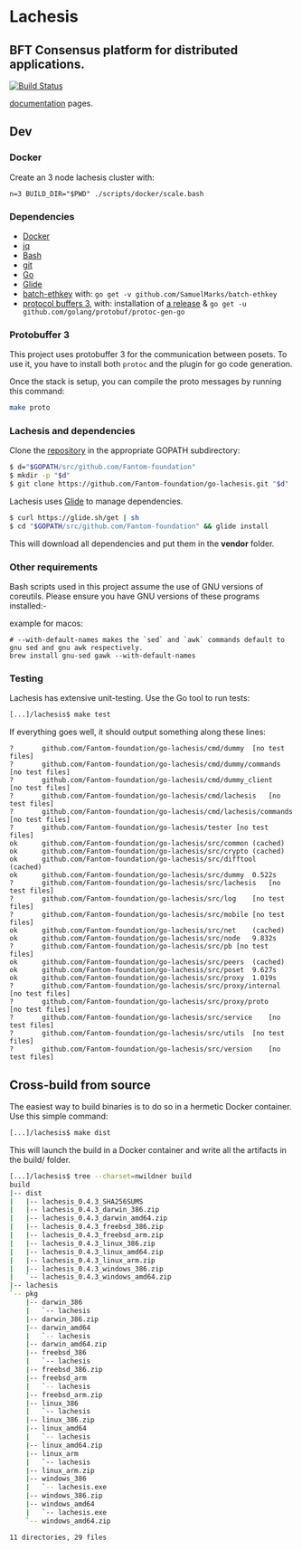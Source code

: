 # Lachesis
## BFT Consensus platform for distributed applications.
[![Build Status](https://travis-ci.org/Fantom-foundation/go-lachesis.svg?branch=master)](https://travis-ci.org/Fantom-foundation/go-lachesis)

[documentation](http://docs.fantom.foundation) pages.

## Dev

### Docker

Create an 3 node lachesis cluster with:

    n=3 BUILD_DIR="$PWD" ./scripts/docker/scale.bash

### Dependencies

  - [Docker](https://www.docker.com/get-started)
  - [jq](https://stedolan.github.io/jq)
  - [Bash](https://www.gnu.org/software/bash)
  - [git](https://git-scm.com)
  - [Go](https://golang.org)
  - [Glide](https://glide.sh)
  - [batch-ethkey](https://github.com/SamuelMarks/batch-ethkey) with: `go get -v github.com/SamuelMarks/batch-ethkey`
  - [protocol buffers 3](https://github.com/protocolbuffers/protobuf), with: installation of [a release]([here](https://github.com/protocolbuffers/protobuf/releases)) & `go get -u github.com/golang/protobuf/protoc-gen-go`

### Protobuffer 3

This project uses protobuffer 3 for the communication between posets.
To use it, you have to install both `protoc` and the plugin for go code
generation.

Once the stack is setup, you can compile the proto messages by
running this command:

```bash
make proto
```

### Lachesis and dependencies
Clone the [repository](https://github.com/Fantom-foundation/go-lachesis) in the appropriate
GOPATH subdirectory:

```bash
$ d="$GOPATH/src/github.com/Fantom-foundation"
$ mkdir -p "$d"
$ git clone https://github.com/Fantom-foundation/go-lachesis.git "$d"
```
Lachesis uses [Glide](http://github.com/Masterminds/glide) to manage dependencies.

```bash
$ curl https://glide.sh/get | sh
$ cd "$GOPATH/src/github.com/Fantom-foundation" && glide install
```
This will download all dependencies and put them in the **vendor** folder.

### Other requirements

Bash scripts used in this project assume the use of GNU versions of coreutils.
Please ensure you have GNU versions of these programs installed:-

example for macos:
```
# --with-default-names makes the `sed` and `awk` commands default to gnu sed and gnu awk respectively.
brew install gnu-sed gawk --with-default-names
```

### Testing

Lachesis has extensive unit-testing. Use the Go tool to run tests:
```bash
[...]/lachesis$ make test
```

If everything goes well, it should output something along these lines:
```
?   	github.com/Fantom-foundation/go-lachesis/cmd/dummy	[no test files]
?   	github.com/Fantom-foundation/go-lachesis/cmd/dummy/commands	[no test files]
?   	github.com/Fantom-foundation/go-lachesis/cmd/dummy_client	[no test files]
?   	github.com/Fantom-foundation/go-lachesis/cmd/lachesis	[no test files]
?   	github.com/Fantom-foundation/go-lachesis/cmd/lachesis/commands	[no test files]
?   	github.com/Fantom-foundation/go-lachesis/tester	[no test files]
ok  	github.com/Fantom-foundation/go-lachesis/src/common	(cached)
ok  	github.com/Fantom-foundation/go-lachesis/src/crypto	(cached)
ok  	github.com/Fantom-foundation/go-lachesis/src/difftool	(cached)
ok  	github.com/Fantom-foundation/go-lachesis/src/dummy	0.522s
?   	github.com/Fantom-foundation/go-lachesis/src/lachesis	[no test files]
?   	github.com/Fantom-foundation/go-lachesis/src/log	[no test files]
?   	github.com/Fantom-foundation/go-lachesis/src/mobile	[no test files]
ok  	github.com/Fantom-foundation/go-lachesis/src/net	(cached)
ok  	github.com/Fantom-foundation/go-lachesis/src/node	9.832s
?   	github.com/Fantom-foundation/go-lachesis/src/pb	[no test files]
ok  	github.com/Fantom-foundation/go-lachesis/src/peers	(cached)
ok  	github.com/Fantom-foundation/go-lachesis/src/poset	9.627s
ok  	github.com/Fantom-foundation/go-lachesis/src/proxy	1.019s
?   	github.com/Fantom-foundation/go-lachesis/src/proxy/internal	[no test files]
?   	github.com/Fantom-foundation/go-lachesis/src/proxy/proto	[no test files]
?   	github.com/Fantom-foundation/go-lachesis/src/service	[no test files]
?   	github.com/Fantom-foundation/go-lachesis/src/utils	[no test files]
?   	github.com/Fantom-foundation/go-lachesis/src/version	[no test files]
```

## Cross-build from source

The easiest way to build binaries is to do so in a hermetic Docker container.
Use this simple command:

```bash
[...]/lachesis$ make dist
```
This will launch the build in a Docker container and write all the artifacts in
the build/ folder.

```bash
[...]/lachesis$ tree --charset=nwildner build
build
|-- dist
|   |-- lachesis_0.4.3_SHA256SUMS
|   |-- lachesis_0.4.3_darwin_386.zip
|   |-- lachesis_0.4.3_darwin_amd64.zip
|   |-- lachesis_0.4.3_freebsd_386.zip
|   |-- lachesis_0.4.3_freebsd_arm.zip
|   |-- lachesis_0.4.3_linux_386.zip
|   |-- lachesis_0.4.3_linux_amd64.zip
|   |-- lachesis_0.4.3_linux_arm.zip
|   |-- lachesis_0.4.3_windows_386.zip
|   `-- lachesis_0.4.3_windows_amd64.zip
|-- lachesis
`-- pkg
    |-- darwin_386
    |   `-- lachesis
    |-- darwin_386.zip
    |-- darwin_amd64
    |   `-- lachesis
    |-- darwin_amd64.zip
    |-- freebsd_386
    |   `-- lachesis
    |-- freebsd_386.zip
    |-- freebsd_arm
    |   `-- lachesis
    |-- freebsd_arm.zip
    |-- linux_386
    |   `-- lachesis
    |-- linux_386.zip
    |-- linux_amd64
    |   `-- lachesis
    |-- linux_amd64.zip
    |-- linux_arm
    |   `-- lachesis
    |-- linux_arm.zip
    |-- windows_386
    |   `-- lachesis.exe
    |-- windows_386.zip
    |-- windows_amd64
    |   `-- lachesis.exe
    `-- windows_amd64.zip

11 directories, 29 files
```
